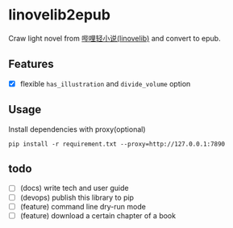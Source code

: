 # linovelib2epub
Craw light novel from [哔哩轻小说(linovelib)](https://w.linovelib.com/) and convert to epub.

## Features

- [x] flexible `has_illustration` and `divide_volume` option


## Usage
Install dependencies with proxy(optional)
```
pip install -r requirement.txt --proxy=http://127.0.0.1:7890
```

## todo

- [ ] (docs) write tech and user guide
- [ ] (devops) publish this library to pip 
- [ ] (feature) command line dry-run mode
- [ ] (feature) download a certain chapter of a book